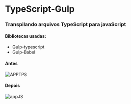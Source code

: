 # TypeScript-Gulp

### Transpilando arquivos TypeScript para javaScript

#### Bibliotecas usadas:

* Gulp-typescript
* Gulp-Babel

#### Antes 
![APPTPS](https://user-images.githubusercontent.com/68708850/88976148-f0c8be00-d291-11ea-9c35-10d2a67b5fee.png)

#### Depois
![appJS](https://user-images.githubusercontent.com/68708850/88976165-f9b98f80-d291-11ea-954e-8e0a268dc758.png)

